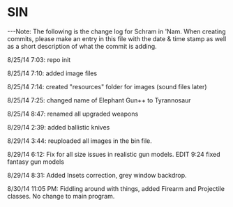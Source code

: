 SIN
===
---Note:
The following is the change log for Schram in 'Nam. When creating commits, please make an entry in this file with the date & time stamp as well as a short description of what the commit is adding.

8/25/14 7:03: repo init

8/25/14 7:10: added image files

8/25/14 7:14: created "resources" folder for images (sound files later)

8/25/14 7:25: changed name of Elephant Gun++ to Tyrannosaur

8/25/14 8:47: renamed all upgraded weapons

8/29/14 2:39: added ballistic knives

8/29/14 3:44: reuploaded all images in the bin file.

8/29/14 6:12: Fix for all size issues in realistic gun models. EDIT 9:24 fixed fantasy gun models

8/29/14 8:31: Added Insets correction, grey window backdrop.

8/30/14 11:05 PM: Fiddling around with things, added Firearm and Projectile classes. No change to main program.
